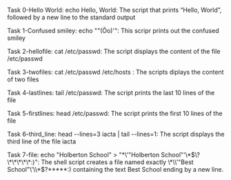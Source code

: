 Task 0-Hello World: echo Hello, World: The script that prints “Hello, World”, followed by a new line to the standard output

Task 1-Confused smiley: echo "\"(Ôo)'": This scripr prints out the confused smiley

Task 2-hellofile: cat /etc/passwd: The script displays the content of the file /etc/passwd

Task 3-twofiles: cat /etc/passwd /etc/hosts : The scripts diplays the content of two files

Task 4-lastlines: tail /etc/passwd: The script prints the last 10 lines of the file

Task 5-firstlines: head /etc/passwd: The script prints the first 10 lines of the file

Task 6-third_line: head --lines=3 iacta | tail --lines=1: The script displays the third line of the file iacta

Task 7-file: echo "Holberton School" > "\*\\\'\"Holberton School\"\'\\\*$\?\*\*\*\*\*:)": The shell script creates a file named exactly \*\\'"Best School"\'\\*$\?\*\*\*\*\*:) containing the text Best School ending by a new line.